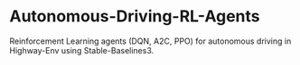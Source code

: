 # Autonomous-Driving-RL-Agents
Reinforcement Learning agents (DQN, A2C, PPO) for autonomous driving in Highway-Env using Stable-Baselines3.
